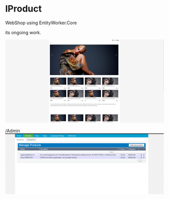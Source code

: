 # IProduct
WebShop using EntityWorker.Core

its ongoing work.

![screenshot](https://raw.githubusercontent.com/AlenToma/IProduct/master/Capture.PNG)

/Admin
![screenshot](https://raw.githubusercontent.com/AlenToma/IProduct/master/Admin.PNG )
